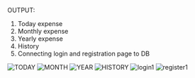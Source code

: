 OUTPUT:<br/>
1. Today expense<br/>
2. Monthly expense<br/>
3. Yearly expense<br/>
4. History<br/>
5. Connecting login and registration page to DB<br/>


![TODAY](https://user-images.githubusercontent.com/101400227/202506827-2f4d0955-6ec8-4d2f-96b6-290b1baa6c1d.png)
![MONTH](https://user-images.githubusercontent.com/101400227/202506838-3344cbde-2a8c-4b19-96df-9f48df5d4b05.png)
![YEAR](https://user-images.githubusercontent.com/101400227/202506851-891bbfb2-084d-4205-967b-8b6bb3bce072.png)
![HISTORY](https://user-images.githubusercontent.com/101400227/202506822-4d7a8045-ab6a-4eda-9a36-e647ef6c22c8.png)
![login1](https://user-images.githubusercontent.com/101400227/202506990-54713f75-d73f-457d-abd1-9f25c42b56f7.png)
![register1](https://user-images.githubusercontent.com/101400227/202507010-4b6c3115-2745-4cab-b271-26bea2b74797.png)
